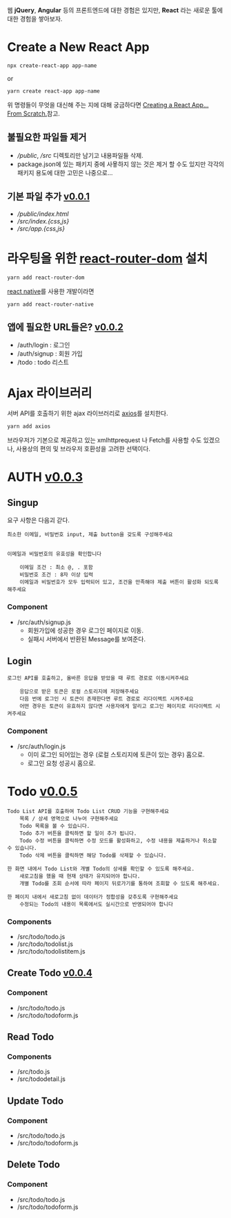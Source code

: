 웹 **jQuery**, **Angular** 등의 프론트엔드에 대한 경험은 있지만, **React** 라는 새로운 툴에 대한 경험을 쌓아보자.

# Create a New React App

```
npx create-react-app app-name
```

or

```
yarn create react-app app-name
```

위 명령들이 무엇을 대신해 주는 지에 대해 궁금하다면 [Creating a React App… From Scratch.](https://medium.com/@JedaiSaboteur/creating-a-react-app-from-scratch-f3c693b84658)참고.

## 불필요한 파일들 제거

* */public*, */src* 디렉토리만 남기고 내용파일들 삭제.
* package.json에 있는 패키지 중에 사욯하지 않는 것은 제거 할 수도 있지만 각각의 패키지 용도에 대한 고민은 나중으로...

## 기본 파일 추가 [v0.0.1](https://github.com/jihoekim/wanted-pre-onboarding-challenge-fe-1/releases/tag/v0.0.1)

* */public/index.html*
* */src/index.{css,js}* 
* */src/app.{css,js}*

# 라우팅을 위한 [react-router-dom](https://github.com/remix-run/react-router) 설치

```
yarn add react-router-dom
```
[react native](https://reactnative.dev/)를 사용한 개발이라면
```
yarn add react-router-native
```

## 앱에 필요한 URL들은? [v0.0.2](https://github.com/jihoekim/wanted-pre-onboarding-challenge-fe-1/releases/tag/v0.0.2)

* /auth/login : 로그인
* /auth/signup : 회원 가입
* /todo : todo 리스트

# Ajax 라이브러리

서버 API를 호출하기 위한 ajax 라이브러리로 [axios](https://axios-http.com/)를 설치한다.

```
yarn add axios
```

브라우저가 기본으로 제공하고 있는 xmlhttprequest 나 Fetch를 사용할 수도 있겠으나, 사용상의 편의 및 브라우저 호환성을 고려한 선택이다.

# AUTH [v0.0.3](https://github.com/jihoekim/wanted-pre-onboarding-challenge-fe-1/releases/tag/v0.0.3)

## Singup

요구 사항은 다음괴 갇다.

    최소한 이메일, 비밀번호 input, 제출 button을 갖도록 구성해주세요


    이메일과 비밀번호의 유효성을 확인합니다

        이메일 조건 : 최소 @, . 포함
        비밀번호 조건 : 8자 이상 입력
        이메일과 비밀번호가 모두 입력되어 있고, 조건을 만족해야 제출 버튼이 활성화 되도록 해주세요


### Component
* /src/auth/signup.js
  * 회원가입에 성공한 경우 로그인 페이지로 이동.
  * 실패시 서버에서 반환된 Message를 보여준다.

## Login

    로그인 API를 호출하고, 올바른 응답을 받았을 때 루트 경로로 이동시켜주세요

        응답으로 받은 토큰은 로컬 스토리지에 저장해주세요
        다음 번에 로그인 시 토큰이 존재한다면 루트 경로로 리다이렉트 시켜주세요
        어떤 경우든 토큰이 유효하지 않다면 사용자에게 알리고 로그인 페이지로 리다이렉트 시켜주세요

### Component
* /src/auth/login.js
  * 이미 로그인 되어있는 경우 (로컬 스토리지에 토큰이 있는 경우) 홈으로.
  * 로그인 요청 성공시 홈으로.

# Todo [v0.0.5](https://github.com/jihoekim/wanted-pre-onboarding-challenge-fe-1/releases/tag/v0.0.5)



    Todo List API를 호출하여 Todo List CRUD 기능을 구현해주세요
        목록 / 상세 영역으로 나누어 구현해주세요
        Todo 목록을 볼 수 있습니다.
        Todo 추가 버튼을 클릭하면 할 일이 추가 됩니다.
        Todo 수정 버튼을 클릭하면 수정 모드를 활성화하고, 수정 내용을 제출하거나 취소할 수 있습니다.
        Todo 삭제 버튼을 클릭하면 해당 Todo를 삭제할 수 있습니다.

    한 화면 내에서 Todo List와 개별 Todo의 상세를 확인할 수 있도록 해주세요.
        새로고침을 했을 때 현재 상태가 유지되어야 합니다.
        개별 Todo를 조회 순서에 따라 페이지 뒤로가기를 통하여 조회할 수 있도록 해주세요.

    한 페이지 내에서 새로고침 없이 데이터가 정합성을 갖추도록 구현해주세요
        수정되는 Todo의 내용이 목록에서도 실시간으로 반영되어야 합니다

### Components

* /src/todo/todo.js
* /src/todo/todolist.js
* /src/todo/todolistitem.js


## Create Todo [v0.0.4](https://github.com/jihoekim/wanted-pre-onboarding-challenge-fe-1/releases/tag/v0.0.4)

### Component

* /src/todo/todo.js
* /src/todo/todoform.js

## Read Todo

### Components
* /src/todo.js
* /src/tododetail.js

## Update Todo

### Component

* /src/todo/todo.js
* /src/todo/todoform.js


## Delete Todo

### Component

* /src/todo/todo.js
* /src/todo/todoform.js
